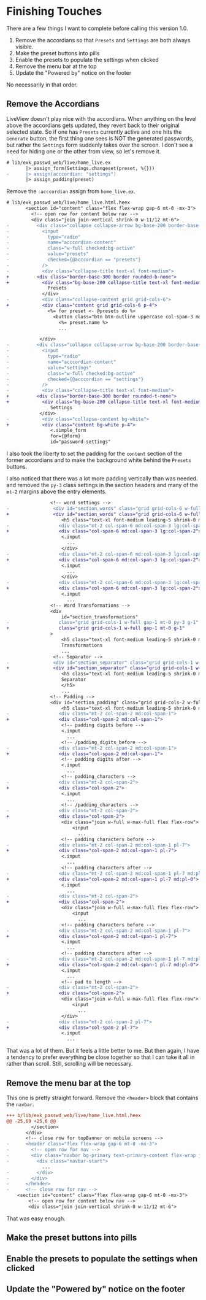 # Finishing Touches

There are a few things I want to complete before calling this version 1.0.

1. Remove the accordians so that `Presets` and `Settings` are both always
visible.
1. Make the preset buttons into pills
1. Enable the presets to populate the settings when clicked
1. Remove the menu bar at the top
1. Update the "Powered by" notice on the footer

No necessarily in that order.

## Remove the Accordians

LiveView doesn't play nice with the accordians. When anything on the level
above the accordians gets updated, they revert back to their original
selected state. So if one has `Presets` currently active and one hits the
`Generate` button, the first thing one sees is NOT the generated passwords,
but rather the `Settings` form suddenly takes over the screen. I don't see
a need for hiding one or the other from view, so let's remove it.

```diff
# lib/exk_passwd_web/live/home_live.ex
       |> assign_form(Settings.changeset(preset, %{}))
-      |> assign(acccordian: "settings")
       |> assign_padding(preset)
```

Remove the `:acccordian` assign from `home_live.ex`.

```diff
# lib/exk_passwd_web/live/home_live.html.heex
       <section id="content" class="flex flex-wrap gap-6 mt-0 -mx-3">
         <!-- open row for content below nav -->
         <div class="join join-vertical shrink-0 w-11/12 mt-6">
-          <div class="collapse collapse-arrow bg-base-200 border-base-300 border rounded-b-none">
-            <input
-              type="radio"
-              name="acccordian-content"
-              class="w-full checked:bg-active"
-              value="presets"
-              checked={@acccordian == "presets"}
-            />
-            <div class="collapse-title text-xl font-medium">
+          <div class="border-base-300 border rounded-b-none">
+            <div class="bg-base-200 collapse-title text-xl font-medium">
               Presets
             </div>
-            <div class="collapse-content grid grid-cols-6">
+            <div class="content grid grid-cols-6 p-4">
               <%= for preset <- @presets do %>
                 <button class="btn btn-outline uppercase col-span-3 md:col-span-2 lg:col-span-1">
                   <%= preset.name %>
                   ...

            </div>
-          <div class="collapse collapse-arrow bg-base-200 border-base-300 border rounded-t-none">
-            <input
-              type="radio"
-              name="acccordian-content"
-              value="settings"
-              class="w-full checked:bg-active"
-              checked={@acccordian == "settings"}
-            />
-            <div class="collapse-title text-xl font-medium">
+          <div class="border-base-300 border rounded-t-none">
+            <div class="bg-base-200 collapse-title text-xl font-medium">
                Settings
            </div>
-            <div class="collapse-content bg-white">
+            <div class="content bg-white p-4">
                <.simple_form
                for={@form}
                id="password-settings"
```

I also took the liberty to set the padding for the `content` section of the
former accordians and to make the background white behind the `Presets`
buttons.

I also noticed that there was a lot more padding vertically than was needed.
and removed the `py-3` class settings in the section headers and many of the
`mt-2` margins above the entry elements.

```diff
                <!-- word settings -->
-                <div id="section_words" class="grid grid-cols-6 w-full gap-1 mt-0 py-3 g-1">
+                <div id="section_words" class="grid grid-cols-6 w-full gap-1 mt-0 g-1">
                    <h5 class="text-xl font-medium leading-5 shrink-0 mb-2 col-span-6">Words</h5>
-                  <div class="mt-2 col-span-6 md:col-span-3 lg:col-span-2">
+                  <div class="col-span-6 md:col-span-3 lg:col-span-2">
                    <.input
                      ...
                    </div>
-                  <div class="mt-2 col-span-6 md:col-span-3 lg:col-span-2">
+                  <div class="col-span-6 md:col-span-3 lg:col-span-2">
                    <.input
                      ...
                    </div>
-                  <div class="mt-2 col-span-6 md:col-span-3 lg:col-span-2">
+                  <div class="col-span-6 md:col-span-3 lg:col-span-2">
                    <.input
                      ...
                <!-- Word Transformations -->
                <div
                    id="section_transformations"
-                  class="grid grid-cols-1 w-full gap-1 mt-0 py-3 g-1"
+                  class="grid grid-cols-1 w-full gap-1 mt-0 g-1"
                >
                    <h5 class="text-xl font-medium leading-5 shrink-0 mb-2 col-span-1">
                    Transformations
                    ...
                 <!-- Separator -->
-                <div id="section_separator" class="grid grid-cols-1 w-full gap-1 mt-0 py-3 g-1">
+                <div id="section_separator" class="grid grid-cols-1 w-full gap-1 mt-0 g-1">
                    <h5 class="text-xl font-medium leading-5 shrink-0 mb-2 col-span-1">
                    Separator
                    </h5>
                    ...
                <!-- Padding -->
                <div id="section_padding" class="grid grid-cols-2 w-full gap-1 mt-0 py-3 g-1">
                    <h5 class="text-xl font-medium leading-5 shrink-0 mb-2 col-span-2">Padding</h5>
-                  <div class="mt-2 col-span-2 md:col-span-1">
+                  <div class="col-span-2 md:col-span-1">
                    <!-- padding digits before -->
                    <.input
                      ...
                    <!-- /padding_digits_before -->
-                  <div class="mt-2 col-span-2 md:col-span-1">
+                  <div class="col-span-2 md:col-span-1">
                    <!-- padding digits after -->
                    <.input
                      ...
                    <!-- padding_characters -->
-                  <div class="mt-2 col-span-2">
+                  <div class="col-span-2">
                    <.input
                      ...
                    <!-- /padding_characters -->
-                  <div class="mt-2 col-span-2">
+                  <div class="col-span-2">
                    <div class="join w-full w-max-full flex flex-row">
                        <input
                          ...
                    <!-- padding characters before -->
-                  <div class="mt-2 col-span-2 md:col-span-1 pl-7">
+                  <div class="col-span-2 md:col-span-1 pl-7">
                    <.input
                      ...
                    <!-- padding characters after -->
-                  <div class="mt-2 col-span-2 md:col-span-1 pl-7 md:pl-0">
+                  <div class="col-span-2 md:col-span-1 pl-7 md:pl-0">
                    <.input
                      ...
-                  <div class="mt-2 col-span-2">
+                  <div class="col-span-2">
                    <div class="join w-full w-max-full flex flex-row">
                        <input
                          ...
                    <!-- padding characters before -->
-                  <div class="mt-2 col-span-2 md:col-span-1 pl-7">
+                  <div class="col-span-2 md:col-span-1 pl-7">
                    <.input
                      ...
                    <!-- padding characters after -->
-                  <div class="mt-2 col-span-2 md:col-span-1 pl-7 md:pl-0">
+                  <div class="col-span-2 md:col-span-1 pl-7 md:pl-0">
                    <.input
                      ...
                    <!-- pad to length -->
-                  <div class="mt-2 col-span-2">
+                  <div class="col-span-2">
                    <div class="join w-full w-max-full flex flex-row">
                        <input
                          ...
                    </div>
-                  <div class="mt-2 col-span-2 pl-7">
+                  <div class="col-span-2 pl-7">
                    <.input
                      ...
```

That was a lot of them. But it feels a little better to me. But then again,
I have a tendency to prefer everything be close together so that I can take
it all in rather than scroll. Still, scrolling will be necessary.

## Remove the menu bar at the top

This one is pretty straight forward. Remove the `<header>` block that contains
the `navbar`.

```diff
+++ b/lib/exk_passwd_web/live/home_live.html.heex
@@ -25,69 +25,6 @@
         </section>
       </div>
       <!-- close row for topBanner on mobile screens -->
-      <header class="flex flex-wrap gap-6 mt-0 -mx-3">
-        <!-- open row for nav -->
-        <div class="navbar bg-primary text-primary-content flex-wrap justify-start rounded-lg w-11/12">
-          <div class="navbar-start">
             ...
-          </div>
-        </div>
-      </header>
-      <!-- close row for nav -->
    <section id="content" class="flex flex-wrap gap-6 mt-0 -mx-3">
        <!-- open row for content below nav -->
        <div class="join join-vertical shrink-0 w-11/12 mt-6">
```

That was easy enough.

## Make the preset buttons into pills
## Enable the presets to populate the settings when clicked
## Update the "Powered by" notice on the footer
